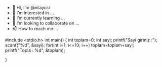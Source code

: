 - 👋 Hi, I’m @nilaycsr
- 👀 I’m interested in ...
- 🌱 I’m currently learning ...
- 💞️ I’m looking to collaborate on ...
- 📫 How to reach me ...

<!---
nilaycsr/nilaycsr is a ✨ special ✨ repository because its `README.md` (this file) appears on your GitHub profile.
You can click the Preview link to take a look at your changes.
--->

#include <stdio.h>
int main()
{
	int toplam=0;
	int sayi;
	printf("Sayi giriniz :");
	scanf("%d", &sayi);
	for(int i=1; i<=10; i++)
	toplam=toplam+sayi;
	printf("Topla : %d", &toplam);
	
}
